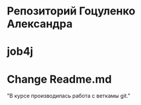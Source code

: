 # Репозиторий Гоцуленко Александра
# job4j
# Change Readme.md
"В курсе производилась работа с веткамы git."
